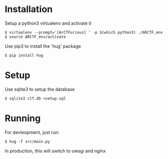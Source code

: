 # Installation
Setup a python3 virtualenv and activate it

    $ virtualenv --prompt='[ArCTFurious] ' -p $(which python3) ./ARCTF_env
    $ source ARCTF_env/activate

Use pip3 to install the 'hug' package

	$ pip install hug

# Setup
Use sqlite3 to setup the database

    $ sqlite3 ctf.db <setup.sql

# Running
For devleopment, just run:

    $ hug -f src/main.py

In production, this will switch to uwsgi and nginx

